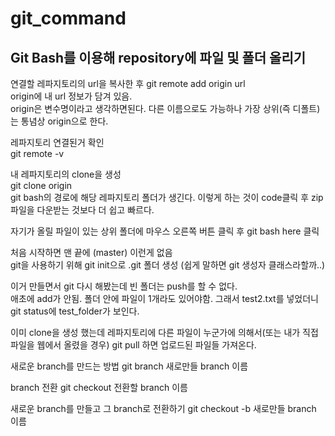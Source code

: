 # git_command


## Git Bash를 이용해 repository에 파일 및 폴더 올리기



연결할 레파지토리의 url을 복사한 후
git remote add origin url  
origin에 내 url 정보가 담겨 있음.  
origin은 변수명이라고 생각하면된다. 다른 이름으로도 가능하나 가장 상위(즉 디폴트)는 통념상 origin으로 한다.

레파지토리 연결된거 확인  
git remote -v  

내 레파지토리의 clone을 생성  
git clone origin  
git bash의 경로에 해당 레파지토리 폴더가 생긴다. 이렇게 하는 것이 code클릭 후 zip파일을 다운받는 것보다 더 쉽고 빠르다.

자기가 올릴 파일이 있는 상위 폴더에 마우스 오른쪽 버튼 클릭 후 git bash here 클릭  

처음 시작하면 맨 끝에 (master) 이런게 없음  
git을 사용하기 위해 git init으로 .git 폴더 생성 (쉽게 말하면 git 생성자 클래스라할까..)  

이거 만들면서 git 다시 해봤는데 빈 폴더는 push를 할 수 없다.  
애초에 add가 안됨. 폴더 안에 파일이 1개라도 있어야함. 그래서 test2.txt를 넣었더니 git status에 test_folder가 보인다.  

이미 clone을 생성 했는데 레파지토리에 다른 파일이 누군가에 의해서(또는 내가 직접 파일을 웹에서 올렸을 경우)
git pull
하면 업로드된 파일들 가져온다.

새로운 branch를 만드는 방법
git branch 새로만들 branch 이름

branch 전환
git checkout 전환할 branch 이름

새로운 branch를 만들고 그 branch로 전환하기
git checkout -b 새로만들 branch 이름











